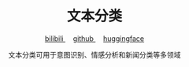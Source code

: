 <!-- 标题 -->
<h1 align="center">文本分类</h1>

<!-- 图标 -->
<p align="center">
  <a href="https://space.bilibili.com/28606893">
    bilibili
  </a>&nbsp; &nbsp; 
  <a href="https://github.com/tiansztiansz">
    github
  </a>&nbsp; &nbsp;
  <a href="https://huggingface.co/tiansz">
    huggingface
  </a>
</p>

<p align="center">文本分类可用于意图识别、情感分析和新闻分类等多领域</p>


<br>